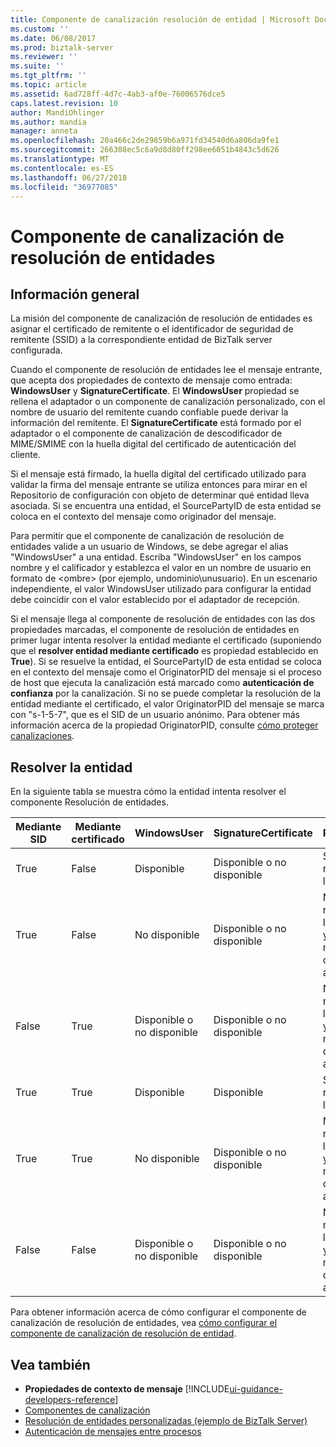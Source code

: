 ```yaml
---
title: Componente de canalización resolución de entidad | Microsoft Docs
ms.custom: ''
ms.date: 06/08/2017
ms.prod: biztalk-server
ms.reviewer: ''
ms.suite: ''
ms.tgt_pltfrm: ''
ms.topic: article
ms.assetid: 6ad728ff-4d7c-4ab3-af0e-76006576dce5
caps.latest.revision: 10
author: MandiOhlinger
ms.author: mandia
manager: anneta
ms.openlocfilehash: 20a466c2de29859b6a971fd34540d6a806da9fe1
ms.sourcegitcommit: 266308ec5c6a9d8d80ff298ee6051b4843c5d626
ms.translationtype: MT
ms.contentlocale: es-ES
ms.lasthandoff: 06/27/2018
ms.locfileid: "36977085"
---
```

# <a name="party-resolution-pipeline-component"></a>Componente de canalización de resolución de entidades

## <a name="overview"></a>Información general
La misión del componente de canalización de resolución de entidades es asignar el certificado de remitente o el identificador de seguridad de remitente (SSID) a la correspondiente entidad de BizTalk server configurada.  

 Cuando el componente de resolución de entidades lee el mensaje entrante, que acepta dos propiedades de contexto de mensaje como entrada: **WindowsUser** y **SignatureCertificate**. El **WindowsUser** propiedad se rellena el adaptador o un componente de canalización personalizado, con el nombre de usuario del remitente cuando confiable puede derivar la información del remitente. El **SignatureCertificate** está formado por el adaptador o el componente de canalización de descodificador de MIME/SMIME con la huella digital del certificado de autenticación del cliente.  

 Si el mensaje está firmado, la huella digital del certificado utilizado para validar la firma del mensaje entrante se utiliza entonces para mirar en el Repositorio de configuración con objeto de determinar qué entidad lleva asociada. Si se encuentra una entidad, el SourcePartyID de esta entidad se coloca en el contexto del mensaje como originador del mensaje.   

 Para permitir que el componente de canalización de resolución de entidades valide a un usuario de Windows, se debe agregar el alias "WindowsUser" a una entidad. Escriba "WindowsUser" en los campos nombre y el calificador y establezca el valor en un nombre de usuario en formato de \<ombre\> (por ejemplo, undominio\unusuario). En un escenario independiente, el valor WindowsUser utilizado para configurar la entidad debe coincidir con el valor establecido por el adaptador de recepción.  

 Si el mensaje llega al componente de resolución de entidades con las dos propiedades marcadas, el componente de resolución de entidades en primer lugar intenta resolver la entidad mediante el certificado (suponiendo que el **resolver entidad mediante certificado** es propiedad establecido en **True**). Si se resuelve la entidad, el SourcePartyID de esta entidad se coloca en el contexto del mensaje como el OriginatorPID del mensaje si el proceso de host que ejecuta la canalización está marcado como **autenticación de confianza** por la canalización. Si no se puede completar la resolución de la entidad mediante el certificado, el valor OriginatorPID del mensaje se marca con "s-1-5-7", que es el SID de un usuario anónimo. Para obtener más información acerca de la propiedad OriginatorPID, consulte [cómo proteger canalizaciones](../core/how-to-secure-pipelines.md).  

## <a name="resolve-the-party"></a>Resolver la entidad  
 En la siguiente tabla se muestra cómo la entidad intenta resolver el componente Resolución de entidades.  

|Mediante SID|Mediante certificado|WindowsUser|SignatureCertificate|Resultado|  
|------------|--------------------|-----------------|--------------------------|------------|  
|True|False|Disponible|Disponible o no disponible|Se resuelve la entidad.|  
|True|False|No disponible|Disponible o no disponible|No se resuelve la entidad y se marca como anónimo.|  
|False|True|Disponible o no disponible|Disponible o no disponible|No se resuelve la entidad y se marca como anónimo.|  
|True|True|Disponible|Disponible|Se resuelve la entidad.|  
|True|True|No disponible|Disponible o no disponible|No se resuelve la entidad y se marca como anónimo.|  
|False|False|Disponible o no disponible|Disponible o no disponible|No se resuelve la entidad y se marca como anónimo.|  

 Para obtener información acerca de cómo configurar el componente de canalización de resolución de entidades, vea [cómo configurar el componente de canalización de resolución de entidad](../core/how-to-configure-the-party-resolution-pipeline-component.md).  

## <a name="see-also"></a>Vea también  
- **Propiedades de contexto de mensaje** [!INCLUDE[ui-guidance-developers-reference](../includes/ui-guidance-developers-reference.md)]   
- [Componentes de canalización](../core/pipeline-components.md)   
- [Resolución de entidades personalizadas (ejemplo de BizTalk Server)](../core/custom-party-resolution-biztalk-server-sample.md)   
- [Autenticación de mensajes entre procesos](../core/authentication-of-messages-between-processes.md)
